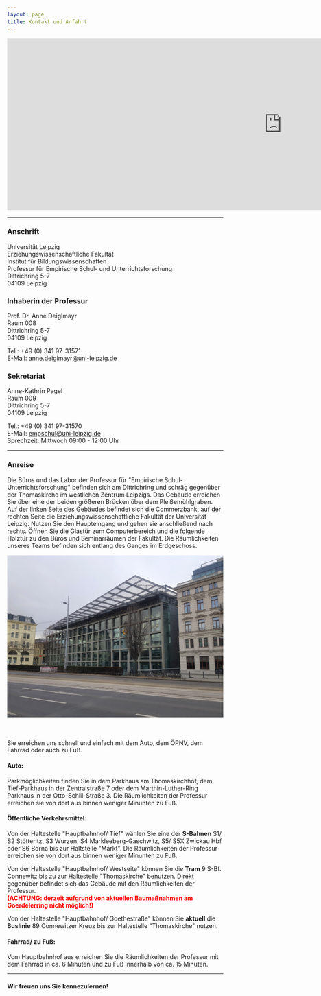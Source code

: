 ```yaml
---
layout: page
title: Kontakt und Anfahrt
---
```

<iframe src="https://www.google.com/maps/embed?pb=!1m18!1m12!1m3!1d1434.9022585620666!2d12.3703972040071!3d51.3386647798875!2m3!1f0!2f0!3f0!3m2!1i1024!2i768!4f13.1!3m3!1m2!1s0x47a6f826e1d7ff6d%3A0xc2ce10d57bdf591!2sDittrichring%205%2C%2004109%20Leipzig!5e0!3m2!1sde!2sde!4v1592204039248!5m2!1sde!2sde" width="1280" height="400" frameborder="0" style="border:0;" allowfullscreen="" aria-hidden="false" tabindex="0"></iframe>

***

<div class="row">
    <div class="4u 12u$(medium)">
        <h3>Anschrift</h3>
        <p>Universität Leipzig<br>Erziehungswissenschaftliche Fakultät<br>
        Institut für Bildungswissenschaften<br>
        Professur für Empirische Schul- und Unterrichtsforschung<br>
        Dittrichring 5-7<br>
        04109 Leipzig</p>
    </div>
    <div class="4u 12u$(medium)">
        <h3>Inhaberin der Professur</h3>
        <p>Prof. Dr. Anne Deiglmayr<br>
        Raum 008<br>
        Dittrichring 5-7<br>
        04109 Leipzig</p>
        <p>Tel.: +49 (0) 341 97-31571<br> 
        E-Mail: <a href="anne.deiglmayr@uni-leipzig.de">anne.deiglmayr@uni-leipzig.de</a></p>
    </div>
    <div class="4u$ 12u$(medium)">
        <h3>Sekretariat</h3>
        <p>Anne-Kathrin Pagel<br>
        Raum 009<br>
        Dittrichring 5-7<br>
        04109 Leipzig</p>
        <p>Tel.: +49 (0) 341 97-31570<br>  
        E-Mail: <a href="empschul@uni-leipzig.de">empschul@uni-leipzig.de</a><br> Sprechzeit: Mittwoch 09:00 - 12:00 Uhr</p>
    </div>
</div>

<hr class="major" />

<h3>Anreise</h3>  

<p>Die Büros und das Labor der Professur für "Empirische Schul- Unterrichtsforschung" befinden sich am Dittrichring und schräg gegenüber der Thomaskirche im westlichen Zentrum Leipzigs. Das Gebäude erreichen Sie über eine der beiden größeren Brücken über dem Pleißemühlgraben. Auf der linken Seite des Gebäudes befindet sich die Commerzbank, auf der rechten Seite die Erziehungswissenschaftliche Fakultät der Universität Leipzig. Nutzen Sie den Haupteingang und gehen sie anschließend nach rechts. Öffnen Sie die Glastür zum Computerbereich und die folgende Holztür zu den Büros und Seminarräumen der Fakultät. Die Räumlichkeiten unseres Teams befinden sich entlang des Ganges im Erdgeschoss.</p> 

<div class="box alt">
    <div class="row 50% uniform">
		<div class="4u"><span class="image fit"><img src="assets/images/pic20.jpg" alt="" /></span></div>
		<div class="4u"><span class="image fit"><img src="assets/images/pic21.jpg" alt="" /></span></div>
		<div class="4u"><span class="image fit"><img src="assets/images/pic22.jpg" alt="" /></span></div>  
    </div>
</div>
		
<p>Sie erreichen uns schnell und einfach mit dem Auto, dem ÖPNV, dem Fahrrad oder auch zu Fuß.</p>

<h4>Auto:</h4>
<p>Parkmöglichkeiten finden Sie in dem Parkhaus am Thomaskirchhof, dem Tief-Parkhaus in der Zentralstraße 7 oder dem Marthin-Luther-Ring Parkhaus in der Otto-Schill-Straße 3. Die Räumlichkeiten der Professur erreichen sie von dort aus binnen weniger Minunten zu Fuß.<p> 

<h4>Öffentliche Verkehrsmittel:</h4>
<p>Von der Haltestelle "Hauptbahnhof/ Tief" wählen Sie eine der <b>S-Bahnen</b> S1/ S2 Stötteritz, S3 Wurzen, S4 Markleeberg-Gaschwitz, S5/ S5X Zwickau Hbf oder S6 Borna bis zur Haltstelle "Markt". Die Räumlichkeiten der Professur erreichen sie von dort aus binnen weniger Minunten zu Fuß.</p>
<p>Von der Haltestelle "Hauptbahnhof/ Westseite" können Sie die <b>Tram</b> 9 S-Bf. Connewitz bis zu zur Haltestelle "Thomaskirche" benutzen. Direkt gegenüber befindet sich das Gebäude mit den Räumlichkeiten der Professur.<br> 
<b><span style="color:red">(ACHTUNG: derzeit aufgrund von aktuellen Baumaßnahmen am Goerdelerring nicht möglich!)</span></b></p>
<p>Von der Haltestelle "Hauptbahnhof/ Goethestraße" können Sie <b>aktuell</b> die <b>Buslinie</b> 89 Connewitzer Kreuz bis zur Haltestelle "Thomaskirche" nutzen.</p>  

<h4>Fahrrad/ zu Fuß:</h4>
<p>Vom Hauptbahnhof aus erreichen Sie die Räumlichkeiten der Professur mit dem Fahrrad in ca. 6 Minuten und zu Fuß innerhalb von ca. 15 Minuten.</p> 

***

<h4>Wir freuen uns Sie kennezulernen!</h4> 
